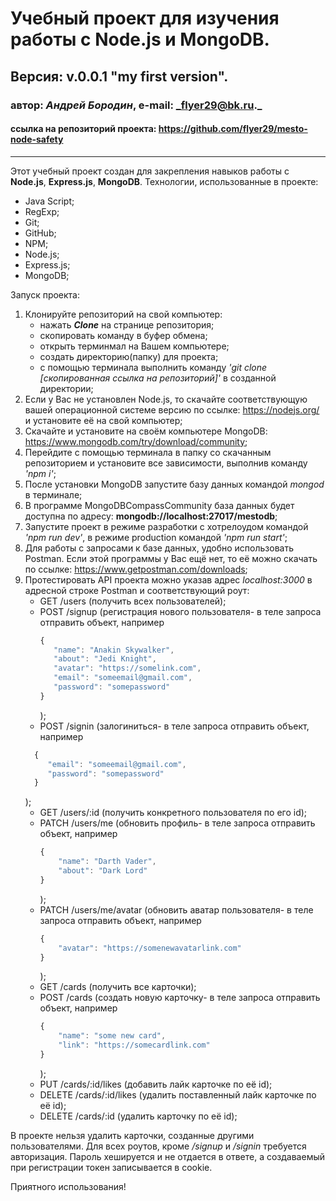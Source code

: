 # Учебный проект для изучения работы с Node.js и MongoDB.
## Версия: v.0.0.1 "my first version".
### автор: *Андрей Бородин*, e-mail: _flyer29@bk.ru._
#### ссылка на репозиторий проекта: https://github.com/flyer29/mesto-node-safety
-------------------------------------------------------

Этот учебный проект создан для закрепления навыков работы с **Node.js**, **Express.js**, **MongoDB**.
Технологии, использованные в проекте:
+ Java Script;
+ RegExp;
+ Git;
+ GitHub;
+ NPM;
+ Node.js;
+ Express.js;
+ MongoDB;

Запуск проекта:
1. Клонируйте репозиторий на свой компьютер:
    * нажать **_Clone_** на странице репозитория;
    * скопировать команду в буфер обмена;
    * открыть терминмал на Вашем компьютере;
    * создать директорию(папку) для проекта;
    * с помощью терминала выполнить команду _'git clone [скопированная ссылка на репозиторий]'_ в созданной директории;
2. Если у Вас не установлен Node.js, то скачайте соответствующую вашей операционной системе версию по ссылке: https://nodejs.org/ и установите её на свой компьютер;
3. Скачайте и установите на своём компьютере MongoDB: https://www.mongodb.com/try/download/community;
4. Перейдите с помощью терминала в папку со скачанным репозиторием и установите все зависимости, выполнив команду _'npm i'_;
5. После установки MongoDB запустите базу данных командой _mongod_ в терминале;
6. В программе MongoDBCompassCommunity база данных будет доступна по адресу: **mongodb://localhost:27017/mestodb**;
6. Запустите проект в режиме разработки с хотрелоудом командой _'npm run dev'_, в режиме production командой _'npm run start'_;
7. Для работы с запросами к базе данных, удобно использовать Postman. Если этой программы у Вас ещё нет, то её можно скачать по ссылке: https://www.getpostman.com/downloads;
8. Протестировать API проекта можно указав адрес _localhost:3000_ в адресной строке Postman и соответствующий роут:
    * GET /users (получить всех пользователей);
    * POST /signup (регистрация нового пользователя- в теле запроса отправить объект, например
      ```javascript
      {
         "name": "Anakin Skywalker",
         "about": "Jedi Knight",
         "avatar": "https://somelink.com",
         "email": "someemail@gmail.com",
         "password": "somepassword"
      }
      ```
      );
    * POST /signin (залогиниться- в теле запроса отправить объект, например
    ```javascript
      {
         "email": "someemail@gmail.com",
         "password": "somepassword"
      }
      ```
      );
    * GET /users/:id (получить конкретного пользователя по его id);
    * PATCH /users/me (обновить профиль- в теле запроса отправить объект, например
      ```javascript 
      {
          "name": "Darth Vader",
          "about": "Dark Lord"
      }
      ```
      );
    * PATCH /users/me/avatar (обновить аватар пользователя- в теле запроса отправить объект, например 
      ```javascript
      {
          "avatar": "https://somenewavatarlink.com"
      }
      ```
      );
    * GET /cards (получить все карточки);
    * POST /cards (создать новую карточку- в теле запроса отправить объект, например 
      ```javascript
      {
          "name": "some new card",
          "link": "https://somecardlink.com"
      }
      ```
      );
    * PUT /cards/:id/likes (добавить лайк карточке по её id);
    * DELETE /cards/:id/likes (удалить поставленный лайк карточке по её id);
    * DELETE /cards/:id (удалить карточку по её id);

В проекте нельзя удалить карточки, созданные другими пользователями. Для всех роутов, кроме _/signup_ и _/signin_ требуется авторизация. Пароль хешируется и не отдается в ответе, а создаваемый при регистрации токен записывается в cookie.

Приятного использования!  
